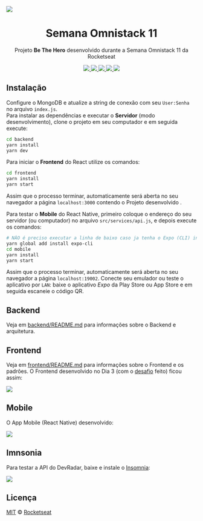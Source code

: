 <img src="../screenshot/semana-omnistac-11.png" align="center"></img>

<h1 align="center">Semana Omnistack 11</h1>
<p align="center">Projeto <strong>Be The Hero</strong> desenvolvido durante a Semana Omnistack 11 da Rocketseat</p>

<p align="center">
  <a aria-label="Versão do Node" href="https://github.com/nodejs/node/blob/master/doc/changelogs/CHANGELOG_V12.md#12.14.1">
    <img src="https://img.shields.io/badge/node.js@lts-12.14.1-informational?logo=Node.JS"></img>
  </a>
  <a aria-label="Versão do React" href="https://github.com/facebook/react/blob/master/CHANGELOG.md#16120-november-14-2019">
    <img src="https://img.shields.io/badge/react-16.13.1-informational?logo=react"></img>
  </a>
  <a aria-label="Versão do Expo" href="https://www.npmjs.com/package/expo-cli/v/3.11.5">
    <img src="https://img.shields.io/badge/expo--CLI-3.11.5-informational?logo=expo"></img>
  </a>
  <a aria-label="Desafios" href="DESAFIOS.md">
  	<img src="https://img.shields.io/badge/desafios-OK-blueviolet"></img>
  </a>
  <a aria-label="Completo" href="https://rocketseat.com.br/week-11/aulas#4">
    <img src="https://img.shields.io/badge/OmniStack-done-green?logo=data:image/png;base64,iVBORw0KGgoAAAANSUhEUgAAABAAAAAQCAMAAAAoLQ9TAAAALVBMVEVHcExxWsF0XMJzXMJxWcFsUsD///9jRrzY0u6Xh9Gsn9n39fyMecy0qd2bjNJWBT0WAAAABHRSTlMA2Do606wF2QAAAGlJREFUGJVdj1cWwCAIBLEsRU3uf9xobDH8+GZwUYi8i6ucJwrxKE+7D0G9Q4vlYqtmCSjndr4CgCgzlyFgfKfKCVO0LrPKjmiqMxGXkJwNnXskqWG+1oSM+BSwD8f29YLNjvx/OQrn+g99oQSoNmt3PgAAAABJRU5ErkJggg=="></img>
  </a>
</p>

## Instalação

Configure o MongoDB e atualize a string de conexão com seu `User:Senha` no arquivo `index.js`.  
Para instalar as dependências e executar o **Servidor** (modo desenvolvimento), clone o projeto em seu computador e em seguida execute:

```bash
cd backend
yarn install
yarn dev
```

Para iniciar o **Frontend** do React utilize os comandos:

```bash
cd frontend
yarn install
yarn start
```

Assim que o processo terminar, automaticamente será aberta no seu navegador a página `localhost:3000` contendo o Projeto desenvolvido .

Para testar o **Mobile** do React Native, primeiro coloque o endereço do seu servidor (ou computador) no arquivo `src/services/api.js`, e depois execute os comandos:

```bash
# NÃO é preciso executar a linha de baixo caso ja tenha o Expo (CLI) instalado!
yarn global add install expo-cli
cd mobile
yarn install
yarn start
```

Assim que o processo terminar, automaticamente será aberta no seu navegador a página `localhost:19002`. Conecte seu emulador ou teste o aplicativo por `LAN`: baixe o aplicativo _Expo_ da Play Store ou App Store e em seguida escaneie o código QR.

## Backend

Veja em [backend/README.md](./backend) para informações sobre o Backend e arquitetura.

## Frontend

Veja em [frontend/README.md](./frontend) para informações sobre o Frontend e os padrões. O Frontend desenvolvido no Dia 3 (com o [desafio](DESAFIOS.md) feito) ficou assim:

<img align="center" src="../screenshot/frontend.gif"></img>

## Mobile

O App Mobile (React Native) desenvolvido:

<img align="center" src="../screenshot/mobile.gif"></img>

## Imnsonia

Para testar a API do DevRadar, baixe e instale o [Insomnia](https://insomnia.rest/download/):

<img align="center" src="../screenshot/imsonia.gif"></img>

## Licença

[MIT](./LICENSE) &copy; [Rocketseat](https://rocketseat.com.br/)
